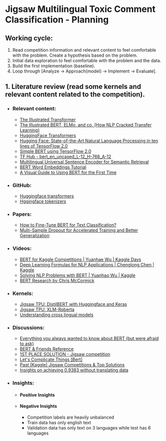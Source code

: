 # Jigsaw Multilingual Toxic Comment Classification - Planning
 
## Working cycle:
1. Read competition information and relevant content to feel comfortable with the problem. Create a hypothesis based on the problem.
2. Initial data exploration to feel comfortable with the problem and the data.
3. Build the first implementation (baseline).
4. Loop through [Analyze -> Approach(model) -> Implement -> Evaluate].

## 1. Literature review (read some kernels and relevant content related to the competition).
- ### Relevant content:
  - [The Illustrated Transformer](https://jalammar.github.io/illustrated-transformer/)
  - [The Illustrated BERT, ELMo, and co. (How NLP Cracked Transfer Learning)](https://jalammar.github.io/illustrated-bert/)
  - [HuggingFace Transformers](https://huggingface.co/transformers/)
  - [Hugging Face: State-of-the-Art Natural Language Processing in ten lines of TensorFlow 2.0](https://medium.com/tensorflow/using-tensorflow-2-for-state-of-the-art-natural-language-processing-102445cda54a)
  - [Simple BERT using TensorFlow 2.0](https://towardsdatascience.com/simple-bert-using-tensorflow-2-0-132cb19e9b22)
  - [TF Hub - bert_en_uncased_L-12_H-768_A-12](https://tfhub.dev/tensorflow/bert_en_uncased_L-12_H-768_A-12/1)
  - [Multilingual Universal Sentence Encoder for Semantic Retrieval](https://ai.googleblog.com/2019/07/multilingual-universal-sentence-encoder.html)
  - [BERT Word Embeddings Tutorial](https://mccormickml.com/2019/05/14/BERT-word-embeddings-tutorial/)
  - [A Visual Guide to Using BERT for the First Time](https://jalammar.github.io/a-visual-guide-to-using-bert-for-the-first-time/)

- ### GitHub:
  - [Huggingface transformers](https://github.com/huggingface/transformers)
  - [Hggingface tokenizers](https://github.com/huggingface/tokenizers/tree/master/bindings/python)

- ### Papers:
  - [How to Fine-Tune BERT for Text Classification?](https://arxiv.org/abs/1905.05583)
  - [Multi-Sample Dropout for Accelerated Training
and Better Generalization](https://arxiv.org/pdf/1905.09788.pdf)

- ### Videos:
  - [BERT for Kaggle Competitions | Yuanhae Wu | Kaggle Days](https://www.youtube.com/watch?v=jS79Y8I0DF4&t=9s)
  - [Deep Learning Formulas for NLP Applications | Chenglong Chen | Kaggle](https://www.youtube.com/watch?v=SmsAI0kLJFc&t=0s)
  - [Solving NLP Problems with BERT | Yuanhao Wu | Kaggle](https://www.youtube.com/watch?v=rQQAIJIf60s)
  - [BERT Research by Chris McCormick](https://www.youtube.com/watch?v=FKlPCK1uFrc&list=PLam9sigHPGwOBuH4_4fr-XvDbe5uneaf6)

- ### Kernels:
  - [Jigsaw TPU: DistilBERT with Huggingface and Keras](https://www.kaggle.com/xhlulu/jigsaw-tpu-distilbert-with-huggingface-and-keras)
  - [Jigsaw TPU: XLM-Roberta](https://www.kaggle.com/xhlulu/jigsaw-tpu-xlm-roberta/notebook)
  - [Understanding cross lingual models](https://www.kaggle.com/mobassir/understanding-cross-lingual-models/notebook)

- ### Discussions:
  - [Everything you always wanted to know about BERT (but were afraid to ask)](https://www.kaggle.com/c/google-quest-challenge/discussion/128420)
  - [BERT & Friends Reference](https://www.kaggle.com/c/tensorflow2-question-answering/discussion/126702)
  - [1ST PLACE SOLUTION - Jigsaw competition](https://www.kaggle.com/c/jigsaw-unintended-bias-in-toxicity-classification/discussion/103280#latest-619135)
  - [Let's Complicate Things [Bert]](https://www.kaggle.com/c/google-quest-challenge/discussion/123770)
  - [Past (Kaggle) Jigsaw Competitions & Top Solutions](https://www.kaggle.com/c/jigsaw-multilingual-toxic-comment-classification/discussion/138163)
  - [Insights on achieving 0.9383 without translating data](https://www.kaggle.com/c/jigsaw-multilingual-toxic-comment-classification/discussion/140254)
 
- ### Insights:
  - #### Positive Insights
  - #### Negative Insights
    - Competition labels are heavily unbalanced
    - Train data has only english text
    - Validation data has only text on 3 languages while test has 6 languages
